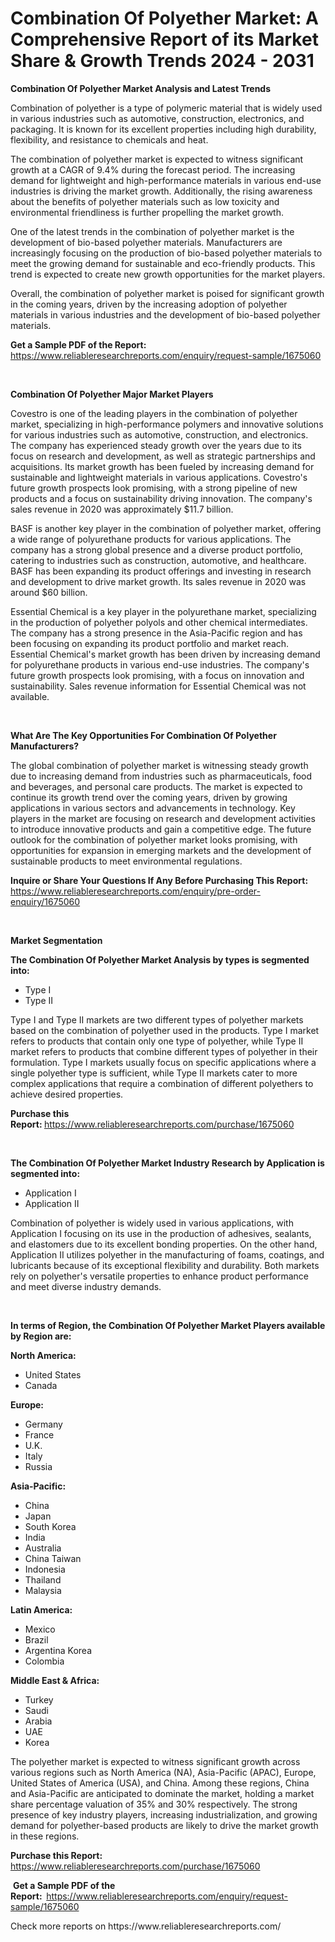 <p><h1>Combination Of Polyether Market: A Comprehensive Report of its Market Share & Growth Trends 2024 - 2031</h1></p><p><strong>Combination Of Polyether Market Analysis and Latest Trends</strong></p>
<p><p>Combination of polyether is a type of polymeric material that is widely used in various industries such as automotive, construction, electronics, and packaging. It is known for its excellent properties including high durability, flexibility, and resistance to chemicals and heat.</p><p>The combination of polyether market is expected to witness significant growth at a CAGR of 9.4% during the forecast period. The increasing demand for lightweight and high-performance materials in various end-use industries is driving the market growth. Additionally, the rising awareness about the benefits of polyether materials such as low toxicity and environmental friendliness is further propelling the market growth.</p><p>One of the latest trends in the combination of polyether market is the development of bio-based polyether materials. Manufacturers are increasingly focusing on the production of bio-based polyether materials to meet the growing demand for sustainable and eco-friendly products. This trend is expected to create new growth opportunities for the market players.</p><p>Overall, the combination of polyether market is poised for significant growth in the coming years, driven by the increasing adoption of polyether materials in various industries and the development of bio-based polyether materials.</p></p>
<p><strong>Get a Sample PDF of the Report:&nbsp;</strong> <a href="https://www.reliableresearchreports.com/enquiry/request-sample/1675060">https://www.reliableresearchreports.com/enquiry/request-sample/1675060</a></p>
<p>&nbsp;</p>
<p><strong>Combination Of Polyether Major Market Players</strong></p>
<p><p>Covestro is one of the leading players in the combination of polyether market, specializing in high-performance polymers and innovative solutions for various industries such as automotive, construction, and electronics. The company has experienced steady growth over the years due to its focus on research and development, as well as strategic partnerships and acquisitions. Its market growth has been fueled by increasing demand for sustainable and lightweight materials in various applications. Covestro's future growth prospects look promising, with a strong pipeline of new products and a focus on sustainability driving innovation. The company's sales revenue in 2020 was approximately $11.7 billion.</p><p>BASF is another key player in the combination of polyether market, offering a wide range of polyurethane products for various applications. The company has a strong global presence and a diverse product portfolio, catering to industries such as construction, automotive, and healthcare. BASF has been expanding its product offerings and investing in research and development to drive market growth. Its sales revenue in 2020 was around $60 billion.</p><p>Essential Chemical is a key player in the polyurethane market, specializing in the production of polyether polyols and other chemical intermediates. The company has a strong presence in the Asia-Pacific region and has been focusing on expanding its product portfolio and market reach. Essential Chemical's market growth has been driven by increasing demand for polyurethane products in various end-use industries. The company's future growth prospects look promising, with a focus on innovation and sustainability. Sales revenue information for Essential Chemical was not available.</p></p>
<p>&nbsp;</p>
<p><strong>What Are The Key Opportunities For Combination Of Polyether Manufacturers?</strong></p>
<p><p>The global combination of polyether market is witnessing steady growth due to increasing demand from industries such as pharmaceuticals, food and beverages, and personal care products. The market is expected to continue its growth trend over the coming years, driven by growing applications in various sectors and advancements in technology. Key players in the market are focusing on research and development activities to introduce innovative products and gain a competitive edge. The future outlook for the combination of polyether market looks promising, with opportunities for expansion in emerging markets and the development of sustainable products to meet environmental regulations.</p></p>
<p><strong>Inquire or Share Your Questions If Any Before Purchasing This Report:</strong> <a href="https://www.reliableresearchreports.com/enquiry/pre-order-enquiry/1675060">https://www.reliableresearchreports.com/enquiry/pre-order-enquiry/1675060</a></p>
<p>&nbsp;</p>
<p><strong>Market Segmentation</strong></p>
<p><strong>The Combination Of Polyether Market Analysis by types is segmented into:</strong></p>
<p><ul><li>Type I</li><li>Type II</li></ul></p>
<p><p>Type I and Type II markets are two different types of polyether markets based on the combination of polyether used in the products. Type I market refers to products that contain only one type of polyether, while Type II market refers to products that combine different types of polyether in their formulation. Type I markets usually focus on specific applications where a single polyether type is sufficient, while Type II markets cater to more complex applications that require a combination of different polyethers to achieve desired properties.</p></p>
<p><strong>Purchase this Report:&nbsp;</strong><a href="https://www.reliableresearchreports.com/purchase/1675060">https://www.reliableresearchreports.com/purchase/1675060</a></p>
<p>&nbsp;</p>
<p><strong>The Combination Of Polyether Market Industry Research by Application is segmented into:</strong></p>
<p><ul><li>Application I</li><li>Application II</li></ul></p>
<p><p>Combination of polyether is widely used in various applications, with Application I focusing on its use in the production of adhesives, sealants, and elastomers due to its excellent bonding properties. On the other hand, Application II utilizes polyether in the manufacturing of foams, coatings, and lubricants because of its exceptional flexibility and durability. Both markets rely on polyether's versatile properties to enhance product performance and meet diverse industry demands.</p></p>
<p>&nbsp;</p>
<p><strong>In terms of Region, the Combination Of Polyether Market Players available by Region are:</strong></p>
<p>
    <p> <strong> North America: </strong>
        <ul>
            <li>United States</li>
            <li>Canada</li>
        </ul>
        </p> 
    <p> <strong> Europe: </strong>
        <ul>
            <li>Germany</li>
            <li>France</li>
            <li>U.K.</li>
            <li>Italy</li>
            <li>Russia</li>
        </ul>
        </p> 
    <p> <strong> Asia-Pacific: </strong>
        <ul>
            <li>China</li>
            <li>Japan</li>
            <li>South Korea</li>
            <li>India</li>
            <li>Australia</li>
            <li>China Taiwan</li>
            <li>Indonesia</li>
            <li>Thailand</li>
            <li>Malaysia</li>
        </ul>
        </p> 
    <p> <strong> Latin America: </strong>
        <ul>
            <li>Mexico</li>
            <li>Brazil</li>
            <li>Argentina Korea</li>
            <li>Colombia</li>
        </ul>
        </p> 
    <p> <strong> Middle East & Africa: </strong>
        <ul>
            <li>Turkey</li>
            <li>Saudi</li>
            <li>Arabia</li>
            <li>UAE</li>
            <li>Korea</li>
        </ul>
    </p>
    </p>
<p><p>The polyether market is expected to witness significant growth across various regions such as North America (NA), Asia-Pacific (APAC), Europe, United States of America (USA), and China. Among these regions, China and Asia-Pacific are anticipated to dominate the market, holding a market share percentage valuation of 35% and 30% respectively. The strong presence of key industry players, increasing industrialization, and growing demand for polyether-based products are likely to drive the market growth in these regions.</p></p>
<p><strong>Purchase this Report: </strong><a href="https://www.reliableresearchreports.com/purchase/1675060">https://www.reliableresearchreports.com/purchase/1675060</a></p>
<p>&nbsp;<strong>Get a Sample PDF of the Report:&nbsp;&nbsp;</strong><a href="https://www.reliableresearchreports.com/enquiry/request-sample/1675060">https://www.reliableresearchreports.com/enquiry/request-sample/1675060</a></p>
<p><strong></strong></p>
<p>Check more reports on https://www.reliableresearchreports.com/</p>